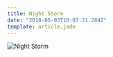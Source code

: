 ```yaml
---
title: Night Storm
date: "2018-05-03T10:07:21.284Z"
template: article.jade
---
```


![Night Storm](animation-2018-05-03_20-21-26.gif)

